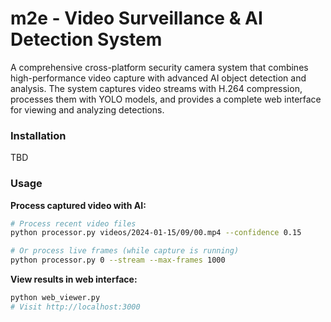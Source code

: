 # m2e - Video Surveillance & AI Detection System

A comprehensive cross-platform security camera system that combines high-performance video capture with advanced AI object detection and analysis. The system captures video streams with H.264 compression, processes them with YOLO models, and provides a complete web interface for viewing and analyzing detections.


### Installation

TBD


### Usage

**Process captured video with AI:**
```bash
# Process recent video files
python processor.py videos/2024-01-15/09/00.mp4 --confidence 0.15

# Or process live frames (while capture is running)
python processor.py 0 --stream --max-frames 1000
```

**View results in web interface:**
```bash
python web_viewer.py
# Visit http://localhost:3000
```
